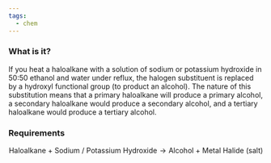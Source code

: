 ```yaml
---
tags:
  - chem
---
```

### What is it?
If you heat a haloalkane with a solution of sodium or potassium hydroxide in 50:50 ethanol and water under reflux, the halogen substituent is replaced by a hydroxyl functional group (to product an alcohol).
The nature of this substitution means that a primary haloalkane will produce a primary alcohol, a secondary haloalkane would produce a secondary alcohol, and a tertiary haloalkane would produce a tertiary alcohol.



### Requirements
$$\textrm{Haloalkane + Sodium / Potassium Hydroxide} \rightarrow \textrm{Alcohol + Metal Halide (salt)}$$



